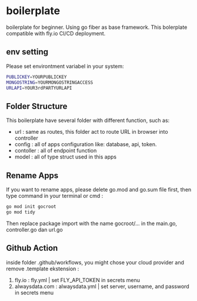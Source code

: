 # boilerplate

boilerplate for beginner. Using go fiber as base framework. This bolerplate compatible with fly.io CI/CD deployment.

## env setting
Please set environtment variabel in your system:
```sh
PUBLICKEY=YOURPUBLICKEY
MONGOSTRING=YOURMONGOSTRINGACCESS
URLAPI=YOUR3rdPARTYURLAPI
```


## Folder Structure

This boilerplate have several folder with different function, such as:
* url : same as routes, this folder act to route URL in browser into controller
* config : all of apps configuration like: database, api, token.
* contoller : all of endpoint function
* model : all of type struct used in this apps


## Rename Apps

If you want to rename apps, please delete go.mod and go.sum file first, then type command in your terminal or cmd :

```sh
go mod init gocroot
go mod tidy
```

Then replace package import with the name gocroot/... in the main.go, controller.go dan url.go

## Github Action

inside folder .github/workflows, you might chose your cloud provider and remove .template ekstension :
1. fly.io : fly.yml | set FLY_API_TOKEN in secrets menu
2. alwaysdata.com : alwaysdata.yml | set server, username, and password in secrets menu
